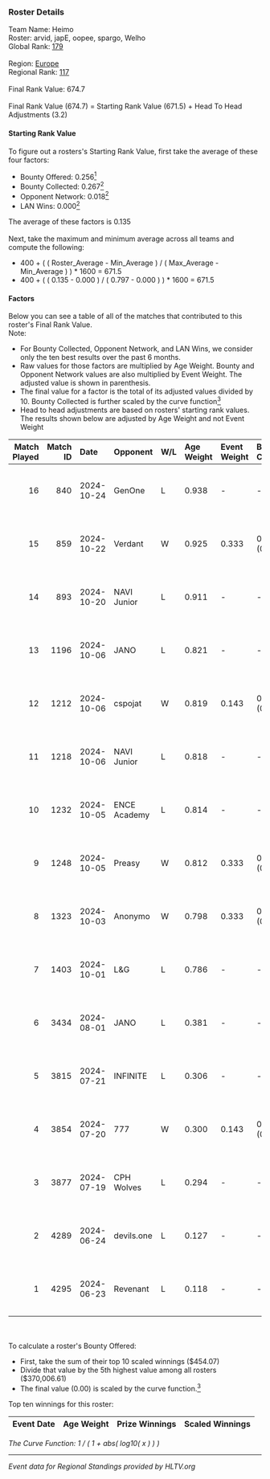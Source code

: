 ### Roster Details<br />
Team Name: Heimo<br />
Roster: arvid, japE, oopee, spargo, Welho<br />
Global Rank: [179](../../standings_global_2024_12_02.md)<br />
<br />
Region: [Europe]( ../../standings_europe_2024_12_02.md)<br />
Regional Rank: [117]( ../../standings_europe_2024_12_02.md)<br />
<br />
Final Rank Value:  674.7<br />
<br />
Final Rank Value (674.7) = Starting Rank Value (671.5) + Head To Head Adjustments (3.2)<br />

#### Starting Rank Value<br />
To figure out a rosters's Starting Rank Value, first take the average of these four factors:<br />
- Bounty Offered: 0.256[<sup>1</sup>](#table2)
- Bounty Collected: 0.267[<sup>2</sup>](#table1)
- Opponent Network: 0.018[<sup>2</sup>](#table1)
- LAN Wins: 0.000[<sup>2</sup>](#table1)

The average of these factors is 0.135<br />
<br />
Next, take the maximum and minimum average across all teams and compute the following:<br />
- 400 + ( ( Roster_Average - Min_Average ) / ( Max_Average - Min_Average ) ) * 1600 = 671.5
- 400 + ( ( 0.135 - 0.000 ) / ( 0.797 - 0.000 ) ) * 1600 = 671.5


#### Factors<br />
Below you can see a table of all of the matches that contributed to this roster's Final Rank Value.<br />
Note:<br />

- For Bounty Collected, Opponent Network, and LAN Wins, we consider only the ten best results over the past 6 months.
- Raw values for those factors are multiplied by Age Weight. Bounty and Opponent Network values are also multiplied by Event Weight. The adjusted value is shown in parenthesis.
- The final value for a factor is the total of its adjusted values divided by 10. Bounty Collected is further scaled by the curve function[<sup>3</sup>](#curveFunction)
- Head to head adjustments are based on rosters' starting rank values. The results shown below are adjusted by Age Weight and not Event Weight
<span id="table1"></span><br />


| Match Played | Match ID | Date       | Opponent     | W/L | Age Weight | Event Weight | Bounty Collected | Opponent Network | LAN Wins  | H2H Adj. | Roster                             |
| -: | -: | :- | :- | :- | :- | :- | :- | :- | :- | -: | :- |
|           16 |      840 | 2024-10-24 | GenOne       | L   | 0.938      | -            | -                | -                | -         |   -12.14 | arvid, japE, oopee, spargo, Welho  |
|           15 |      859 | 2024-10-22 | Verdant      | W   | 0.925      | 0.333        | 0.015 (0.005)    | 0.239 (0.074)    | 0 (0.000) |    19.61 | arvid, japE, oopee, spargo, Welho  |
|           14 |      893 | 2024-10-20 | NAVI Junior  | L   | 0.911      | -            | -                | -                | -         |    -2.58 | arvid, japE, oopee, spargo, Welho  |
|           13 |     1196 | 2024-10-06 | JANO         | L   | 0.821      | -            | -                | -                | -         |    -5.45 | arvid, japE, oopee, spargo, Welho  |
|           12 |     1212 | 2024-10-06 | cspojat      | W   | 0.819      | 0.143        | 0.000 (0.000)    | 0.000 (0.000)    | 0 (0.000) |     4.54 | arvid, japE, oopee, spargo, Welho  |
|           11 |     1218 | 2024-10-06 | NAVI Junior  | L   | 0.818      | -            | -                | -                | -         |    -2.85 | arvid, japE, oopee, spargo, Welho  |
|           10 |     1232 | 2024-10-05 | ENCE Academy | L   | 0.814      | -            | -                | -                | -         |    -9.24 | arvid, japE, oopee, spargo, Welho  |
|            9 |     1248 | 2024-10-05 | Preasy       | W   | 0.812      | 0.333        | 0.004 (0.001)    | 0.134 (0.036)    | 0 (0.000) |    14.04 | arvid, japE, oopee, spargo, Welho  |
|            8 |     1323 | 2024-10-03 | Anonymo      | W   | 0.798      | 0.333        | 0.046 (0.012)    | 0.266 (0.071)    | 0 (0.000) |    16.05 | arvid, japE, oopee, Welho, ykis    |
|            7 |     1403 | 2024-10-01 | L&G          | L   | 0.786      | -            | -                | -                | -         |    -6.45 | arvid, japE, oopee, Welho, ykis    |
|            6 |     3434 | 2024-08-01 | JANO         | L   | 0.381      | -            | -                | -                | -         |    -2.19 | arvid, japE, oopee, Welho, ykis    |
|            5 |     3815 | 2024-07-21 | INFINITE     | L   | 0.306      | -            | -                | -                | -         |    -6.65 | arvid, japE, oopee, Welho, ykis    |
|            4 |     3854 | 2024-07-20 | 777          | W   | 0.300      | 0.143        | 0.000 (0.000)    | 0.004 (0.000)    | 0 (0.000) |     2.41 | arvid, japE, oopee, Welho, ykis    |
|            3 |     3877 | 2024-07-19 | CPH Wolves   | L   | 0.294      | -            | -                | -                | -         |    -3.15 | arvid, japE, oopee, Welho, ykis    |
|            2 |     4289 | 2024-06-24 | devils.one   | L   | 0.127      | -            | -                | -                | -         |    -1.65 | arvid, oopee, Sm1llee, Welho, ykis |
|            1 |     4295 | 2024-06-23 | Revenant     | L   | 0.118      | -            | -                | -                | -         |    -1.10 | arvid, oopee, Sm1llee, Welho, ykis |

<br />
<span id="table2"></span><br />
To calculate a roster's Bounty Offered:<br />

- First, take the sum of their top 10 scaled winnings ($454.07)
- Divide that value by the 5th highest value among all rosters ($370,006.61)
- The final value (0.00) is scaled by the curve function.[<sup>3</sup>](#curveFunction)

Top ten winnings for this roster:<br />

| Event Date | Age Weight | Prize Winnings | Scaled Winnings |
| :- | -: | :- | :- |


<span id="curveFunction"></span>_The Curve Function: 1 / ( 1 + abs( log10( x ) ) )_<br />

---
_Event data for Regional Standings provided by HLTV.org_<br />

